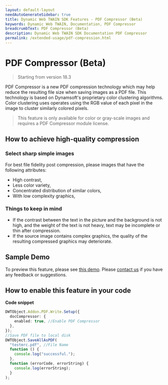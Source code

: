 ```yaml
---
layout: default-layout
needAutoGenerateSidebar: true
title: Dynamic Web TWAIN SDK Features - PDF Compressor (Beta)
keywords: Dynamic Web TWAIN, Documentation, PDF Compressor
breadcrumbText: PDF Compressor (Beta)
description: Dynamic Web TWAIN SDK Documentation PDF Compressor
permalink: /extended-usage/pdf-compression.html
---
```


# PDF Compressor (Beta)

> Starting from version 18.3

PDF Compressor is a new PDF compression technology which may help reduce the resulting file size when saving images as a PDF file. This technology is based on Dynamsoft's proprietary color clustering algorithms. 
Color clustering uses operates using the RGB value of each pixel in the image to cluster similarly colored pixels.

> This feature is only available for color or gray-scale images and requires a PDF Compressor module license.

## How to achieve high-quality compression
### Select sharp simple images
For best file fidelity post compression, please images that have the following attributes:

- High contrast,
- Less color variety,
- Concentrated distribution of similar colors,
- With low complexity graphics,

### Things to keep in mind

- If the contrast between the text in the picture and the background is not high, and the weight of the text is not heavy, text may be incomplete or thin after compression.
- If the source image contains complex graphics, the quality of the resulting compressed graphics may deteriorate.

## Sample Demo

To preview this feature, please see <a href="https://demo.dynamsoft.com/Samples/dwt/PDF-Compressor/PDF-Compressor.html" target="_blank">this demo</a>. Please <a href="https://www.dynamsoft.com/company/customer-service/#contact" target="_blank">contact us</a> if you have any feedback or suggestions.

## How to enable this feature in your code

**Code snippet**

```typescript
DWTObject.Addon.PDF.Write.Setup({
  docCompressor: {
    enabled: true, //Enable PDF Compressor
  },
});
//Save PDF file to local disk
DWTObject.SaveAllAsPDF(
  "testmrc.pdf", //File Name
  function () {
    console.log("successful.");
  },
  function (errorCode, errorString) {
    console.log(errorString);
  }
);
```
